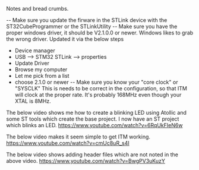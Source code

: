 Notes and bread crumbs. 

-- Make sure you update the firware in the STLink device with the ST32CubeProgrammer or the STLinkUtility
-- Make sure you have the proper windows driver, it should be V2.1.0.0 or newer. Windows likes to grab the wrong driver. Updated it via the below steps
+ Device manager
+ USB --> STM32 STLink --> properties
+ Update Driver
+ Browse my computer
+ Let me pick from a list
+ choose 2.1.0 or newer
-- Make sure you know your "core clock" or "SYSCLK" This is needs to be correct in the configuration, so that ITM will clock at the proper rate. It's probably 168MHz even though your XTAL is 8MHz. 



The below video shows me how to create a blinking LED using Atollic and some ST tools which create the base project. I now have an ST project which blinks an LED. 
https://www.youtube.com/watch?v=6RqUkFIeN6w

The below video makes it seem simple to get ITM working. 
https://www.youtube.com/watch?v=cmUc8uR_s4I

The below video shows adding header files which are not noted in the above video. 
https://www.youtube.com/watch?v=BwgPV3uKuzY